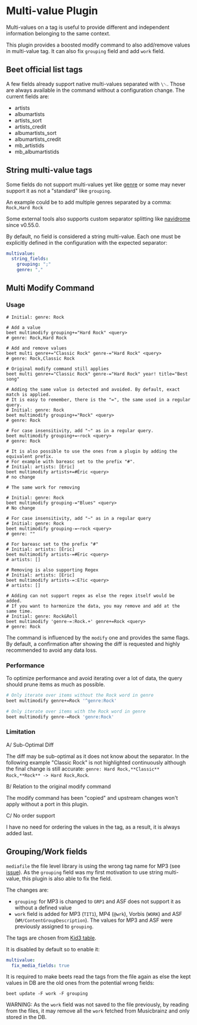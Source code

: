 # Multi-value Plugin

Multi-values on a tag is useful to provide different and independent information
belonging to the same context.

This plugin provides a boosted modify command to also add/remove values in
multi-value tag. It can also fix `grouping` field and add `work` field.

## Beet official list tags

A few fields already support native multi-values separated with `\␀`. Those are
always available in the command without a configuration change. The current
fields are:

- artists
- albumartists
- artists_sort
- artists_credit
- albumartists_sort
- albumartists_credit
- mb_artistids
- mb_albumartistids

## String multi-value tags

Some fields do not support multi-values yet like
[genre](https://github.com/beetbox/beets/pull/5426) or some may never support it
as not a "standard" like `grouping`.

An example could be to add multiple genres separated by a comma: `Rock,Hard Rock`

Some external tools also supports custom separator splitting like
[navidrome](https://www.navidrome.org/docs/usage/customtags/#changing-separators)
since v0.55.0.

By default, no field is considered a string multi-value. Each one must be
explicitly defined in the configuration with the expected separator:

```yaml
multivalue:
  string_fields:
    grouping: ";"
    genre: ","
```

## Multi Modify Command

### Usage

```shell
# Initial: genre: Rock

# Add a value
beet multimodify grouping+="Hard Rock" <query>
# genre: Rock,Hard Rock

# Add and remove values
beet multi genre+="Classic Rock" genre-="Hard Rock" <query>
# genre: Rock,Classic Rock

# Original modify command still applies
beet multi genre+="Classic Rock" genre-="Hard Rock" year! title="Best song"

# Adding the same value is detected and avoided. By default, exact match is applied.
# It is easy to remember, there is the "=", the same used in a regular query.
# Initial: genre: Rock
beet multimodify grouping+="Rock" <query>
# genre: Rock

# For case insensitivity, add "~" as in a regular query.
beet multimodify grouping+=~rock <query>
# genre: Rock

# It is also possible to use the ones from a plugin by adding the equivalent prefix.
# For example with bareasc set to the prefix "#".
# Initial: artists: [Eric]
beet multimodify artists+=#Éric <query>
# no change

# The same work for removing

# Initial: genre: Rock
beet multimodify grouping-="Blues" <query>
# No change

# For case insensitivity, add "~" as in a regular query
# Initial: genre: Rock
beet multimodify grouping-=~rock <query>
# genre: ""

# For bareasc set to the prefix "#"
# Initial: artists: [Éric]
beet multimodify artists-=#Eric <query>
# artists: []

# Removing is also supporting Regex
# Initial: artists: [Eric]
beet multimodify artists-=:E?ic <query>
# artists: []

# Adding can not support regex as else the regex itself would be added. 
# If you want to harmonize the data, you may remove and add at the same time.
# Initial: genre: Rock&Roll
beet multimodify 'genre-=:Rock.+' genre+=Rock <query>
# genre: Rock
```

The command is influenced by the `modify` one and provides the same flags. By
default, a confirmation after showing the diff is requested and highly
recommended to avoid any data loss.

### Performance

To optimize performance and avoid iterating over a lot of data, the query should
prune items as much as possible.

```sh
# Only iterate over items without the Rock word in genre
beet multimodify genre+=Rock '^genre:Rock'

# Only iterate over items with the Rock word in genre
beet multimodify genre-=Rock 'genre:Rock'
```

### Limitation

A/ Sub-Optimal Diff

The diff may be sub-optimal as it does not know about the separator. In the
following example "Classic Rock" is not highlighted continuously although the
final change is still accurate: `genre: Hard Rock,**Classic** Rock,**Rock** ->
Hard Rock,Rock`.

B/ Relation to the original modify command

The modify command has been "copied" and upstream changes won't apply without a
port in this plugin.

C/ No order support

I have no need for ordering the values in the tag, as a result, it is always
added last.

## Grouping/Work fields

`mediafile` the file level library is using the wrong tag name for MP3 (see
[issue](https://github.com/beetbox/mediafile/issues/15)). As the `grouping`
field was my first motivation to use string multi-value, this plugin is also
able to fix the field.

The changes are:
- `grouping`: for MP3 is changed to `GRP1` and ASF does not support it as
  without a defined value
- `work` field is added for MP3 (`TIT1`), MP4 (`@wrk`), Vorbis (`WORK`) and ASF
  (`WM/ContentGroupDescription`). The values for MP3 and ASF were previously
  assigned to `grouping`.

The tags are chosen from [Kid3
table](https://kid3.sourceforge.io/kid3_en.html#frame-list).

It is disabled by default so to enable it:

```yaml
multivalue:
  fix_media_fields: true
```

It is required to make beets read the tags from the file again as else the kept
values in DB are the old ones from the potential wrong fields:

```shell
beet update -F work -F grouping
```

WARNING: As the `work` field was not saved to the file previously, by reading
from the files, it may remove all the `work` fetched from Musicbrainz and only
stored in the DB.

